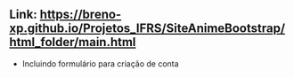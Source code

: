 ## Link: https://breno-xp.github.io/Projetos_IFRS/SiteAnimeBootstrap/html_folder/main.html
  - Incluindo formulário para criação de conta
